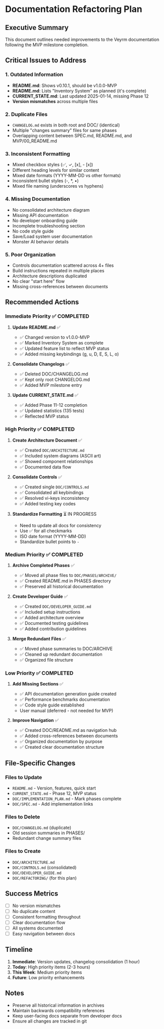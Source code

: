# Documentation Refactoring Plan

## Executive Summary
This document outlines needed improvements to the Veyrm documentation following the MVP milestone completion.

## Critical Issues to Address

### 1. Outdated Information
- **README.md**: Shows v0.10.1, should be v1.0.0-MVP
- **README.md**: Lists "Inventory System" as planned (it's complete)
- **CURRENT_STATE.md**: Last updated 2025-01-14, missing Phase 12
- **Version mismatches** across multiple files

### 2. Duplicate Files
- `CHANGELOG.md` exists in both root and DOC/ (identical)
- Multiple "changes summary" files for same phases
- Overlapping content between SPEC.md, README.md, and MVP/00_README.md

### 3. Inconsistent Formatting
- Mixed checkbox styles (✅, ✓, [x], - [x])
- Different heading levels for similar content
- Mixed date formats (YYYY-MM-DD vs other formats)
- Inconsistent bullet styles (-, *, •)
- Mixed file naming (underscores vs hyphens)

### 4. Missing Documentation
- No consolidated architecture diagram
- Missing API documentation
- No developer onboarding guide
- Incomplete troubleshooting section
- No code style guide
- Save/Load system user documentation
- Monster AI behavior details

### 5. Poor Organization
- Controls documentation scattered across 4+ files
- Build instructions repeated in multiple places
- Architecture descriptions duplicated
- No clear "start here" flow
- Missing cross-references between documents

## Recommended Actions

### Immediate Priority ✅ COMPLETED
1. **Update README.md** ✅
   - ✅ Changed version to v1.0.0-MVP
   - ✅ Marked Inventory System as complete
   - ✅ Updated feature list to reflect MVP status
   - ✅ Added missing keybindings (g, u, D, E, S, L, o)

2. **Consolidate Changelogs** ✅
   - ✅ Deleted DOC/CHANGELOG.md
   - ✅ Kept only root CHANGELOG.md
   - ✅ Added MVP milestone entry

3. **Update CURRENT_STATE.md** ✅
   - ✅ Added Phase 11-12 completion
   - ✅ Updated statistics (135 tests)
   - ✅ Reflected MVP status

### High Priority ✅ COMPLETED
1. **Create Architecture Document** ✅
   - ✅ Created `DOC/ARCHITECTURE.md`
   - ✅ Included system diagrams (ASCII art)
   - ✅ Showed component relationships
   - ✅ Documented data flow

2. **Consolidate Controls** ✅
   - ✅ Created single `DOC/CONTROLS.md`
   - ✅ Consolidated all keybindings
   - ✅ Resolved vi-keys inconsistency
   - ✅ Added testing key codes

3. **Standardize Formatting** ⏳ IN PROGRESS
   - Need to update all docs for consistency
   - Use ✅ for all checkmarks
   - ISO date format (YYYY-MM-DD)
   - Standardize bullet points to `-`

### Medium Priority ✅ COMPLETED
1. **Archive Completed Phases** ✅
   - ✅ Moved all phase files to `DOC/PHASES/ARCHIVE/`
   - ✅ Created README.md in PHASES directory
   - ✅ Preserved all historical documentation

2. **Create Developer Guide** ✅
   - ✅ Created `DOC/DEVELOPER_GUIDE.md`
   - ✅ Included setup instructions
   - ✅ Added architecture overview
   - ✅ Documented testing guidelines
   - ✅ Added contribution guidelines

3. **Merge Redundant Files** ✅
   - ✅ Moved phase summaries to DOC/ARCHIVE
   - ✅ Cleaned up redundant documentation
   - ✅ Organized file structure

### Low Priority ✅ COMPLETED
1. **Add Missing Sections** ✅
   - ✅ API documentation generation guide created
   - ✅ Performance benchmarks documentation
   - ✅ Code style guide established
   - User manual (deferred - not needed for MVP)

2. **Improve Navigation** ✅
   - ✅ Created DOC/README.md as navigation hub
   - ✅ Added cross-references between documents
   - ✅ Organized documentation by purpose
   - ✅ Created clear documentation structure

## File-Specific Changes

### Files to Update
- `README.md` - Version, features, quick start
- `CURRENT_STATE.md` - Phase 12, MVP status
- `DOC/IMPLEMENTATION_PLAN.md` - Mark phases complete
- `DOC/SPEC.md` - Add implementation links

### Files to Delete
- `DOC/CHANGELOG.md` (duplicate)
- Old session summaries in PHASES/
- Redundant change summary files

### Files to Create
- `DOC/ARCHITECTURE.md`
- `DOC/CONTROLS.md` (consolidated)
- `DOC/DEVELOPER_GUIDE.md`
- `DOC/REFACTORING/` (for this plan)

## Success Metrics
- [ ] No version mismatches
- [ ] No duplicate content
- [ ] Consistent formatting throughout
- [ ] Clear documentation flow
- [ ] All systems documented
- [ ] Easy navigation between docs

## Timeline
1. **Immediate**: Version updates, changelog consolidation (1 hour)
2. **Today**: High priority items (2-3 hours)
3. **This Week**: Medium priority items
4. **Future**: Low priority enhancements

## Notes
- Preserve all historical information in archives
- Maintain backwards compatibility references
- Keep user-facing docs separate from developer docs
- Ensure all changes are tracked in git
